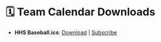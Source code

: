 # 🗓️ Team Calendar Downloads

- **HHS Baseball.ics**: [Download](https://KrazKjn.github.io/calendar_publisher/calendars/hhs_baseball/HHS_Baseball.ics) | [Subscribe](webcal://https://KrazKjn.github.io/calendar_publisher/calendars/hhs_baseball/HHS_Baseball.ics)
